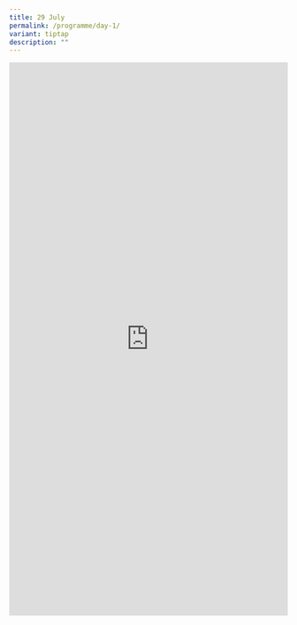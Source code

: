 ```yaml
---
title: 29 July
permalink: /programme/day-1/
variant: tiptap
description: ""
---
```

<div class="iframe-wrapper">
<iframe style="border: none; overflow: hidden;" height="1000" width="100%" allowfullscreen="true" frameborder="0" src="https://docs.google.com/document/d/e/2PACX-1vTlrXRiXliWbNHXKRvGbMsuxKxgcvE3FPhMntUK8BLMal4JRK7bhF-bpsK9fVV7PKUdH-fV8hvG_0g7/pub?embedded=true"></iframe>
</div>
<p></p>